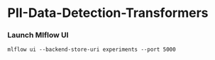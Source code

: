 # PII-Data-Detection-Transformers


### Launch Mlflow UI

```
mlflow ui --backend-store-uri experiments --port 5000
```